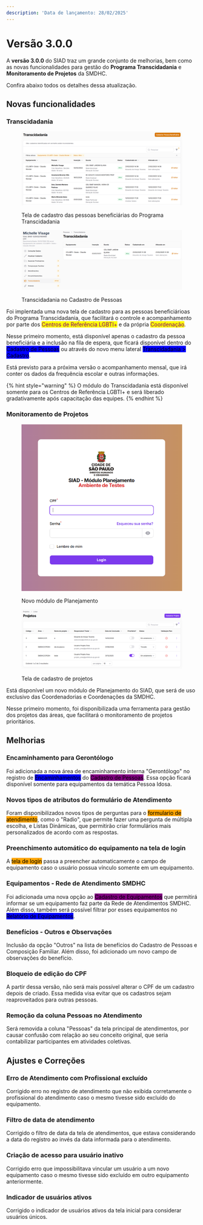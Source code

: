 ```yaml
---
description: 'Data de lançamento: 28/02/2025'
---
```


# Versão 3.0.0

A **versão 3.0.0** do SIAD traz um grande conjunto de melhorias, bem como as novas funcionalidades para gestão do **Programa Transcidadania** e **Monitoramento de Projetos** da SMDHC.

Confira abaixo todos os detalhes dessa atualização.

## Novas funcionalidades

### Transcidadania

<figure><img src="../.gitbook/assets/image.png" alt=""><figcaption><p>Tela de cadastro das pessoas beneficiárias do Programa Transcidadania</p></figcaption></figure>

<figure><img src="../.gitbook/assets/image (2).png" alt=""><figcaption><p>Transcidadania no Cadastro de Pessoas</p></figcaption></figure>

Foi implentada uma nova tela de cadastro para as pessoas beneficiárioas do Programa Transcidadania, que facilitará o controle e acompanhamento por parte dos <mark style="color:purple;">Centros de Referência LGBTI+</mark> e da própria <mark style="color:purple;">Coordenação</mark>.

Nesse primeiro momento, está disponível apenas o cadastro da pessoa beneficiária e a inclusão na fila de espera, que ficará disponível dentro do <mark style="background-color:blue;">Cadastro de Pessoas</mark> ou através do novo menu lateral <mark style="background-color:blue;">Transcidadania > Cadastro</mark>.

Está previsto para a próxima versão o acompanhamento mensal, que irá conter os dados da frequência escolar e outras informações.

{% hint style="warning" %}
O módulo do Transcidadania está disponível somente para os Centros de Referência LGBTI+ e será liberado gradativamente após capacitação das equipes.
{% endhint %}

### Monitoramento de Projetos

<figure><img src="../.gitbook/assets/image (4).png" alt=""><figcaption><p>Novo módulo de Planejamento</p></figcaption></figure>

<figure><img src="../.gitbook/assets/image (3).png" alt=""><figcaption><p>Tela de cadastro de projetos</p></figcaption></figure>

Está disponível um novo módulo de Planejamento do SIAD, que será de uso exclusivo das Coordenadorias e Coordenações da SMDHC.

Nesse primeiro momento, foi disponibilizada uma ferramenta para gestão dos projetos das áreas, que facilitará o monitoramento de projetos prioritários.

## Melhorias

### Encaminhamento para Gerontólogo

Foi adicionada a nova área de encaminhamento interna "Gerontólogo" no registro de <mark style="background-color:blue;">Encaminhamentos</mark> do <mark style="background-color:purple;">Cadastro de Pessoas</mark>. Essa opção ficará disponível somente para equipamentos da temática Pessoa Idosa.

### Novos tipos de atributos do formulário de Atendimento

Foram disponibilizados novos tipos de perguntas para o <mark style="background-color:orange;">formulario de atendimento</mark>, como o "Radio", que permite fazer uma pergunta de múltipla escolha, e Listas Dinâmicas, que permitirão criar formulários mais personalizados de acordo com as respostas.

### Preenchimento automático do equipamento na tela de login

A <mark style="background-color:orange;">tela de login</mark> passa a preencher automaticamente o campo de equipamento caso o usuário possua vínculo somente em um equipamento.

### Equipamentos - Rede de Atendimento SMDHC

Foi adicionada uma nova opção ao <mark style="background-color:purple;">Cadastro de Equipamentos</mark> que permitirá informar se um equipamento faz parte da Rede de Atendimentos SMDHC. Além disso, também será possível filtrar por esses equipamentos no <mark style="background-color:blue;">Relatório de Equipamentos</mark>.

### Benefícios - Outros e Observações

Inclusão da opção "Outros" na lista de benefícios do Cadastro de Pessoas e Composição Familiar. Além disso, foi adicionado um novo campo de observações do benefício.

### Bloqueio de edição do CPF

A partir dessa versão, não será mais possível alterar o CPF de um cadastro depois de criado. Essa medida visa evitar que os cadastros sejam reaproveitados para outras pessoas.

### Remoção da coluna Pessoas no Atendimento

Será removida a coluna "Pessoas" da tela principal de atendimentos, por causar confusão com relação ao seu conceito original, que seria contabilizar participantes em atividades coletivas.

## Ajustes e Correções

### Erro de Atendimento com Profissional excluído

Corrigido erro no registro de atendimento que não exibida corretamente o profissional do atendimento caso o mesmo tivesse sido excluído do equipamento.

### Filtro de data de atendimento

Corrigido o filtro de data da tela de atendimentos, que estava considerando a data do registro ao invés da data informada para o atendimento.

### Criação de acesso para usuário inativo

Corrigido erro que impossibilitava vincular um usuário a um novo equipamento caso o mesmo tivesse sido excluído em outro equipamento anteriormente.

### Indicador de usuários ativos

Corrigido o indicador de usuários ativos da tela inicial para considerar usuários únicos.
